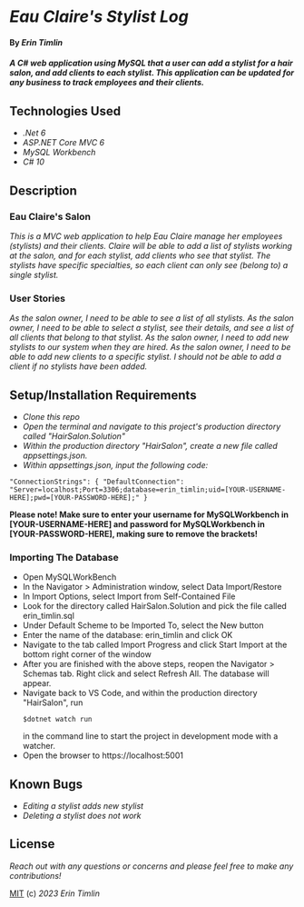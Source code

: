 # _Eau Claire's Stylist Log_

#### By _Erin Timlin_

#### _A C# web application using MySQL that a user can add a stylist for a hair salon, and add clients to each stylist. This application can be updated for any business to track employees and their clients._

## Technologies Used

* _.Net 6_
* _ASP.NET Core MVC 6_
* _MySQL Workbench_
* _C# 10_


## Description

### Eau Claire's Salon
_This is a MVC web application to help Eau Claire manage her employees (stylists) and their clients. Claire will be able to add a list of stylists working at the salon, and for each stylist, add clients who see that stylist. The stylists have specific specialties, so each client can only see (belong to) a single stylist._

### User Stories
_As the salon owner, I need to be able to see a list of all stylists._
_As the salon owner, I need to be able to select a stylist, see their details, and see a list of all clients that belong to that stylist._
_As the salon owner, I need to add new stylists to our system when they are hired._
_As the salon owner, I need to be able to add new clients to a specific stylist. I should not be able to add a client if no stylists have been added._

## Setup/Installation Requirements

* _Clone this repo_
* _Open the terminal and navigate to this project's production directory called "HairSalon.Solution"_
* _Within the production directory "HairSalon", create a new file called appsettings.json._
* _Within appsettings.json, input the following code:_
<pre><code>"ConnectionStrings": { "DefaultConnection": "Server=localhost;Port=3306;database=erin_timlin;uid=[YOUR-USERNAME-HERE];pwd=[YOUR-PASSWORD-HERE];" }</code></pre>
<strong>Please note! Make sure to enter your username for MySQLWorkbench in [YOUR-USERNAME-HERE] and password for MySQLWorkbench in [YOUR-PASSWORD-HERE], making sure to remove the brackets!</strong>

### Importing The Database

* Open MySQLWorkBench
* In the Navigator > Administration window, select Data Import/Restore
* In Import Options, select Import from Self-Contained File
* Look for the directory called HairSalon.Solution and pick the file called erin_timlin.sql
* Under Default Scheme to be Imported To, select the New button
* Enter the name of the database: erin_timlin and click OK
* Navigate to the tab called Import Progress and click Start Import at the bottom right corner of the window
* After you are finished with the above steps, reopen the Navigator > Schemas tab. Right click and select Refresh All. The database will appear.
* Navigate back to VS Code, and within the production directory "HairSalon", run <pre><code>$dotnet watch run</code></pre> in the command line to start the project in development mode with a watcher.
* Open the browser to https://localhost:5001


## Known Bugs

* _Editing a stylist adds new stylist_
* _Deleting a stylist does not work_

## License

_Reach out with any questions or concerns and please feel free to make any contributions!_

[MIT](license.txt) (c) _2023_ _Erin Timlin_
